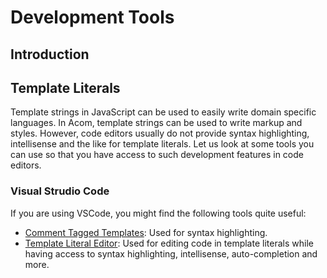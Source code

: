 # Development Tools

## Introduction

## Template Literals

Template strings in JavaScript can be used to easily write domain specific languages. In Acom, template strings can be used to write markup and styles. However, code editors usually do not provide syntax highlighting, intellisense and the like for template literals. Let us look at some tools you can use so that you have access to such development features in code editors.

### Visual Strudio Code

If you are using VSCode, you might find the following tools quite useful:

- [Comment Tagged Templates](): Used for syntax highlighting.
- [Template Literal Editor](): Used for editing code in template literals while having access to syntax highlighting, intellisense, auto-completion and more.
